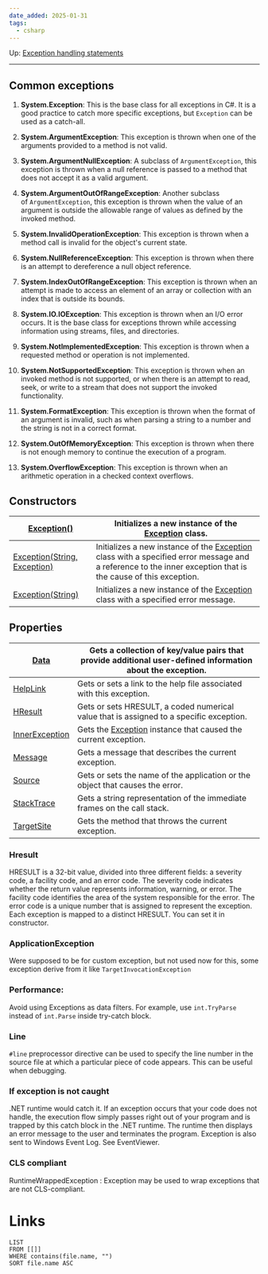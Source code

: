 ```yaml
---
date_added: 2025-01-31
tags:
  - csharp
---
```

Up: [Exception handling statements](Exception%20handling%20statements.md)
___
## Common exceptions
1. **System.Exception**: This is the base class for all exceptions in C#. It is a good practice to catch more specific exceptions, but `Exception` can be used as a catch-all.
    
2. **System.ArgumentException**: This exception is thrown when one of the arguments provided to a method is not valid.
    
3. **System.ArgumentNullException**: A subclass of `ArgumentException`, this exception is thrown when a null reference is passed to a method that does not accept it as a valid argument.
    
4. **System.ArgumentOutOfRangeException**: Another subclass of `ArgumentException`, this exception is thrown when the value of an argument is outside the allowable range of values as defined by the invoked method.
    
5. **System.InvalidOperationException**: This exception is thrown when a method call is invalid for the object's current state.
    
6. **System.NullReferenceException**: This exception is thrown when there is an attempt to dereference a null object reference.
    
7. **System.IndexOutOfRangeException**: This exception is thrown when an attempt is made to access an element of an array or collection with an index that is outside its bounds.
    
8. **System.IO.IOException**: This exception is thrown when an I/O error occurs. It is the base class for exceptions thrown while accessing information using streams, files, and directories.
    
9. **System.NotImplementedException**: This exception is thrown when a requested method or operation is not implemented.
    
10. **System.NotSupportedException**: This exception is thrown when an invoked method is not supported, or when there is an attempt to read, seek, or write to a stream that does not support the invoked functionality.
    
11. **System.FormatException**: This exception is thrown when the format of an argument is invalid, such as when parsing a string to a number and the string is not in a correct format.
    
12. **System.OutOfMemoryException**: This exception is thrown when there is not enough memory to continue the execution of a program.
    
13. **System.OverflowException**: This exception is thrown when an arithmetic operation in a checked context overflows.
## Constructors

| [Exception()](https://learn.microsoft.com/en-us/dotnet/api/system.exception.-ctor?view=net-9.0#system-exception-ctor)                                                  | Initializes a new instance of the [Exception](https://learn.microsoft.com/en-us/dotnet/api/system.exception?view=net-9.0) class.                                                                                                           |
| ---------------------------------------------------------------------------------------------------------------------------------------------------------------------- | ------------------------------------------------------------------------------------------------------------------------------------------------------------------------------------------------------------------------------------------ |
| [Exception(String, Exception)](https://learn.microsoft.com/en-us/dotnet/api/system.exception.-ctor?view=net-9.0#system-exception-ctor(system-string-system-exception)) | Initializes a new instance of the [Exception](https://learn.microsoft.com/en-us/dotnet/api/system.exception?view=net-9.0) class with a specified error message and a reference to the inner exception that is the cause of this exception. |
| [Exception(String)](https://learn.microsoft.com/en-us/dotnet/api/system.exception.-ctor?view=net-9.0#system-exception-ctor(system-string))                             | Initializes a new instance of the [Exception](https://learn.microsoft.com/en-us/dotnet/api/system.exception?view=net-9.0) class with a specified error message.                                                                            |

## Properties

| [Data](https://learn.microsoft.com/en-us/dotnet/api/system.exception.data?view=net-9.0#system-exception-data)                               | Gets a collection of key/value pairs that provide additional user-defined information about the exception.                                   |
| ------------------------------------------------------------------------------------------------------------------------------------------- | -------------------------------------------------------------------------------------------------------------------------------------------- |
| [HelpLink](https://learn.microsoft.com/en-us/dotnet/api/system.exception.helplink?view=net-9.0#system-exception-helplink)                   | Gets or sets a link to the help file associated with this exception.                                                                         |
| [HResult](https://learn.microsoft.com/en-us/dotnet/api/system.exception.hresult?view=net-9.0#system-exception-hresult)                      | Gets or sets HRESULT, a coded numerical value that is assigned to a specific exception.                                                      |
| [InnerException](https://learn.microsoft.com/en-us/dotnet/api/system.exception.innerexception?view=net-9.0#system-exception-innerexception) | Gets the [Exception](https://learn.microsoft.com/en-us/dotnet/api/system.exception?view=net-9.0) instance that caused the current exception. |
| [Message](https://learn.microsoft.com/en-us/dotnet/api/system.exception.message?view=net-9.0#system-exception-message)                      | Gets a message that describes the current exception.                                                                                         |
| [Source](https://learn.microsoft.com/en-us/dotnet/api/system.exception.source?view=net-9.0#system-exception-source)                         | Gets or sets the name of the application or the object that causes the error.                                                                |
| [StackTrace](https://learn.microsoft.com/en-us/dotnet/api/system.exception.stacktrace?view=net-9.0#system-exception-stacktrace)             | Gets a string representation of the immediate frames on the call stack.                                                                      |
| [TargetSite](https://learn.microsoft.com/en-us/dotnet/api/system.exception.targetsite?view=net-9.0#system-exception-targetsite)             | Gets the method that throws the current exception.                                                                                           |

### Hresult
HRESULT is a 32-bit value, divided into three different fields: a severity code, a facility code, and an error code. The severity code indicates whether the return value represents information, warning, or error. The facility code identifies the area of the system responsible for the error. The error code is a unique number that is assigned to represent the exception. Each exception is mapped to a distinct HRESULT. You can set it in constructor.

### ApplicationException
Were supposed to be for custom exception, but not used now for this, some exception derive from it like `TargetInvocationException`

### Performance:
Avoid using Exceptions as data filters. For example, use `int.TryParse` instead of `int.Parse` inside try-catch block.

### Line
`#line` preprocessor directive can be used to specify the line number in the source file at which a particular piece of code appears. This can be useful when debugging.

### If exception is not caught
.NET runtime would catch it. If an exception occurs that
your code does not handle, the execution flow simply passes right out of your program and is trapped by this
catch block in the .NET runtime. The runtime then displays an error message to the user and terminates the program. Exception is also sent to Windows Event Log. See EventViewer.

### CLS compliant
RuntimeWrappedException : Exception may be used to wrap exceptions that are not CLS-compliant.


# Links
```dataview
LIST
FROM [[]]
WHERE contains(file.name, "")
SORT file.name ASC
```
